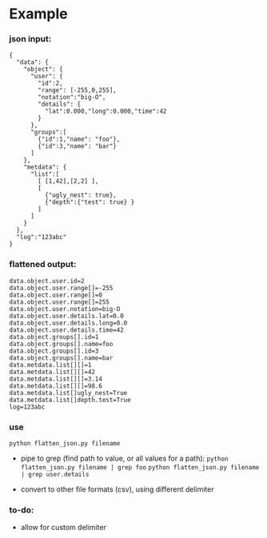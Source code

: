 # Example

### json input:
```
{
  "data": {
    "object": { 
      "user": {
        "id":2,
        "range": [-255,0,255],
        "notation":"big-O",
        "details": {
          "lat":0.000,"long":0.000,"time":42
        }
      },
      "groups":[
        {"id":1,"name": "foo"},
        {"id":3,"name": "bar"}
      ]
    },
    "metdata": {
      "list":[ 
        [ [1,42],[2,2] ], 
        [
          {"ugly_nest": true}, 
          {"depth":{"test": true} } 
        ]
      ]
    }
  },
  "log":"123abc"
}
```
### flattened output:
```
data.object.user.id=2
data.object.user.range[]=-255
data.object.user.range[]=0
data.object.user.range[]=255
data.object.user.notation=big-O
data.object.user.details.lat=0.0
data.object.user.details.long=0.0
data.object.user.details.time=42
data.object.groups[].id=1
data.object.groups[].name=foo
data.object.groups[].id=3
data.object.groups[].name=bar
data.metdata.list[][]=1
data.metdata.list[][]=42
data.metdata.list[][]=3.14
data.metdata.list[][]=98.6
data.metdata.list[]ugly_nest=True
data.metdata.list[]depth.test=True
log=123abc
```

### use
`python flatten_json.py filename`

- pipe to grep (find path to value, or all values for a path):
`python flatten_json.py filename | grep foo`
`python flatten_json.py filename | grep user.details`

- convert to other file formats (csv), using different delimiter

### to-do:
- allow for custom delimiter
 
